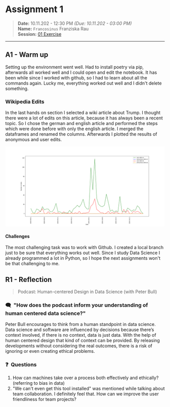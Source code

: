 # Assignment 1
> **Date:** 10.11.202 - 12:30 PM *(Due: 10.11.202 - 03:00 PM)*  
> **Name:** `Francosinus` Franziska Rau  
> **Session:** [01 Exercise](01_exercise)   
----

## A1 - Warm up

Setting up the environment went well. Had to install poetry via pip, afterwards all worked well and I could open and edit the notebook. It has been while since I worked with github, so I had to learn about all the commands again. Lucky me, everything worked out well and I didn't delete something. 

### Wikipedia Edits

In the last hands on section I selected a wiki article about Trump. I thought there were a lot of edits on this article, because it has always been a recent topic. So I chose the german and english article and performed the steps which were done before with only the english article. I merged the dataframes and renamed the columns. Afterwards I plotted the results of anonymous and user edits. 

![](edits.png)


#### Challenges
The most challenging task was to work with Github. I created a local branch just to be sure that everything works out well. Since I study Data Science I already programmed a lot in Python, so I hope the next assignments won't be that challenging to me. 

## R1 - Reflection
> Podcast: Human-centered Design in Data Science (with Peter Bull)


### 🗨️&nbsp; "How does the podcast inform your understanding of human centered data science?"  
Peter Bull encourages to think from a human standpoint in data science. 
Data science and software are influenced by decisions because there’s context involved, if there is no context, data is just data. With the help of human centered design that kind of context can be provided. By releasing developments without considering the real outcomes, there is a risk of ignoring or even creating ethical problems.

### ❓&nbsp; Questions 
1. How can machines take over a process both effectively and ethically? (referring to bias in data)
2. "We can't even get this tool installed" was mentioned while talking about team collaboration. I definitely feel that. How can we improve the user friendliness for team projects? 



